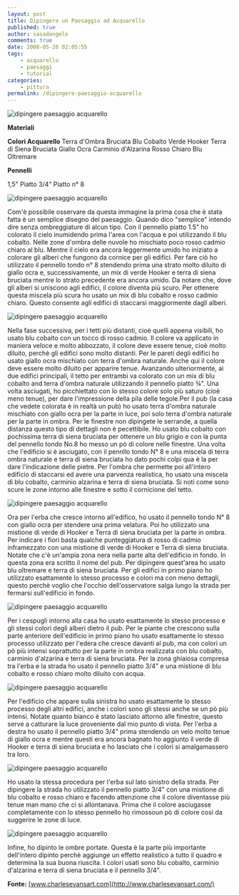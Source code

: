 ```yaml
---
layout: post
title: Dipingere un Paesaggio ad Acquarello
published: true
author: sasadangelo
comments: true
date: 2008-05-26 02:05:55
tags:
    - acquarello
    - paesaggi
    - tutorial
categories:
    - pittura
permalink: /dipingere-paesaggio-acquarello
---
```


![dipingere paesaggio acquarello](/wp-content/uploads/redmire7.jpg "dipingere paesaggio acquarello")

**Materiali**

**Colori Acquarello** Terra d'Ombra Bruciata Blu Cobalto Verde Hooker Terra di Siena Bruciata Giallo Ocra Carminio d'Alzarina Rosso Chiaro Blu Oltremare

**Pennelli**

1,5" Piatto 3/4" Piatto n° 8

![dipingere paesaggio acquarello](/wp-content/uploads/redmire1x300.jpg "dipingere paesaggio acquarello")

Com'è possibile osservare da questa immagine la prima cosa che è stata fatta è un semplice disegno del paesaggio. Quando dico "semplice" intendo dire senza ombreggiature di alcun tipo. Con il pennello piatto 1.5" ho colorato il cielo inumidendo prima l'area con l'acqua e poi utilizzando il blu cobalto. Nelle zone d'ombra delle nuvole ho mischiato poco rosso cadmio chiaro al blu. Mentre il cielo era ancora leggermente umido ho iniziato a colorare gli alberi che fungono da cornice per gli edifici. Per fare ciò ho utilizzato il pennello tondo n° 8 stendendo prima una strato molto diluito di giallo ocra e, successivamente, un mix di verde Hooker e terra di siena bruciata mentre lo strato precedente era ancora umido. Da notare che, dove gli alberi si uniscono agli edifici, il colore diventa più scuro. Per ottenere questa miscela più scura ho usato un mix di blu cobalto e rosso cadmio chiaro. Questo consente agli edifici di staccarsi maggiormente dagli alberi.

![dipingere paesaggio acquarello](/wp-content/uploads/redmire2.jpg "dipingere paesaggio acquarello")

Nella fase successiva, per i tetti più distanti, cioè quelli appena visibili, ho usato blu cobalto con un tocco di rosso cadmio. Il colore va applicato in maniera veloce e molto abbozzato, il colore deve essere tenue, cioè molto diluito, perchè gli edifici sono molto distanti. Per le pareti degli edifici ho usato giallo ocra mischiato con terra d'ombra naturale. Anche qui il colore deve essere molto diluito per apparire tenue. Avanzando ulteriormente, ai due edifici principali, il tetto per entrambi va colorato con un mix di blu cobalto and terra d'ombra naturale utilizzando il pennello piatto ¾". Una volta asciugati, ho picchiettato con lo stesso colore solo più saturo (cioè meno tenue), per dare l'impressione della pila delle tegole.Per il pub (la casa che vedete colorata è in realtà un pub) ho usato terra d'ombra naturale mischiato con giallo ocra per la parte in luce, poi solo terra d'ombra naturale per la parte in ombra. Per le finestre non dipingete le serrande, a quella distanza questo tipo di dettagli non è pecettibile. Ho usato blu cobalto con pochissima terra di siena bruciata per ottenere un blu grigio e con la punta del pennello tondo No.8 ho messo un pò di colore nelle finestre. Una volta che l'edificio si è asciugato, con il pennllo tondo N° 8 e una miscela di terra ombra naturale e terra di siena bruciata ho dato pochi colpi qua è la per dare l'indicazione delle pietre. Per l'ombra che permette poi all'intero edificio di staccarsi ed avere una parvenza realistica, ho usato una miscela di blu cobalto, carminio alzarina e terra di siena bruciata. Si noti come sono scure le zone intorno alle finestre e sotto il cornicione del tetto.

![dipingere paesaggio acquarello](/wp-content/uploads/redmire3.jpg "dipingere paesaggio acquarello")

Ora per l'erba che cresce intorno all'edifico, ho usato il pennello tondo N° 8 con giallo ocra per stendere una prima velatura. Poi ho utilizzato una mistione di verde di Hooker e Terra di siena bruciata per la parte in ombra. Per indicare i fiori basta qualche punteggiatura di rosso di cadmio inframezzato con una mistione di verde di Hooker e Terra di siena bruciata. Notate che c'è un'ampia zona nera nella parte alta dell'edificio in fondo. In questa zona era scritto il nome del pub. Per dipingere quest'area ho usato blu oltremare e terra di siena bruciata. Per gli edifici in primo piano ho utilizzato esattamente lo stesso processo e colori ma con meno dettagli, questo perchè voglio che l'occhio dell'osservatore salga lungo la strada per fermarsi sull'edificio in fondo.

![dipingere paesaggio acquarello](/wp-content/uploads/redmire4.jpg "dipingere paesaggio acquarello")

Per i cespugli intorno alla casa ho usato esattamente lo stesso processo e gli stessi colori degli alberi dietro il pub. Per le piante che crescono sulla parte anteriore dell'edificio in primo piano ho usato esattamente lo stesso processo utilizzato per l'edera che cresce davanti al pub, ma con colori un pò più intensi soprattutto per la parte in ombra realizzata con blu cobalto, carminio d'alzarina e terra di siena bruciata. Per la zona ghiaiosa compresa tra l'erba e la strada ho usato il pennello piatto 3/4" e una mistione di blu cobalto e rosso chiaro molto diluito con acqua.

![dipingere paesaggio acquarello](/wp-content/uploads/redmire5.jpg "dipingere paesaggio acquarello")

Per l'edificio che appare sulla sinistra ho usato esattamente lo stesso processo degli altri edifici, anche i colori sono gli stessi anche se un pò più intensi. Notate quanto bianco è stato lasciato attorno alle finestre, questo serve a catturare la luce proveniente dal mio punto di vista. Per l'erba a destra ho usato il pennello piatto 3/4" prima stendendo un velo molto tenue di giallo ocra e mentre questi era ancora bagnato ho aggiunto il verde di Hooker e terra di siena bruciata e ho lasciato che i colori si amalgamassero tra loro.

![dipingere paesaggio acquarello](/wp-content/uploads/redmire6.jpg "dipingere paesaggio acquarello")

Ho usato la stessa procedura per l'erba sul lato sinistro della strada. Per dipingere la strada ho utilizzato il pennello piatto 3/4" con una mistione di blu cobalto e rosso chiaro e facendo attenzione che il colore diventasse più tenue man mano che ci si allontanava. Prima che il colore asciugasse completamente con lo stesso pennello ho rimossoun pò di colore così da suggerire le zone di luce.

![dipingere paesaggio acquarello](/wp-content/uploads/redmire7.jpg "dipingere paesaggio acquarello")

Infine, ho dipinto le ombre portate. Questa è la parte più importante dell'intero dipinto perchè aggiunge un effetto realistico a tutto il quadro e determina la sua buona riuscita. I colori usati sono blu cobalto, carminio d'alzarina e terra di siena bruciata e il pennello 3/4".

**Fonte:** [www.charlesevansart.com](http://www.charlesevansart.com/)
